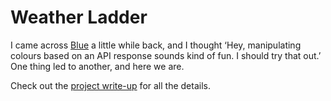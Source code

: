 Weather Ladder
==============

I came across [Blue](http://partlyblue.com/) a little while back, and I thought ‘Hey, manipulating colours based on an API response sounds kind of fun. I should try that out.’ One thing led to another, and here we are.

Check out the [project write-up](https://nickpiesco.com/weather-ladder/) for all the details.
